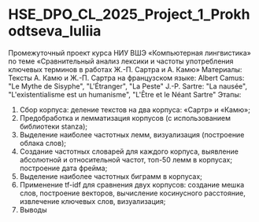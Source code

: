 # HSE_DPO_CL_2025_Project_1_Prokhodtseva_Iuliia
Промежуточный проект курса НИУ ВШЭ «Компьютерная лингвистика» по теме «Сравнительный анализ лексики и частоты употребления ключевых терминов в работах Ж.-П. Сартра и А. Камю»
Материалы:
Тексты А. Камю и Ж.-П. Сартра на французском языке: 
Albert Camus: "Le Mythe de Sisyphe", "L'Étranger", "La Peste"
J.-P. Sartre: "La nausée", "L'existentialisme est un humanisme", "L'Être et le Néant Sartre"
Этапы: 
1. Сбор корпуса: деление текстов на два корпуса: «Сартр» и «Камю»;
2. Предобработка и лемматизация корпусов (с использованием библиотеки stanza);
3. Выделение наиболее частотных лемм, визуализация (построение облака слов); 
4. Создание частотных словарей для каждого корпуса, выявление абсолютной и относительной частот, топ-50 лемм в корпусах; построение дата фрейма;
5. Выделение наиболее частотных биграмм в корпусах;
6. Применение tf-idf для сравнения двух корпусов: создание мешка слов, построение векторов, вычисление косинусного расстояние, извлечение ключевых слов, визуализация;
7. Выводы 
